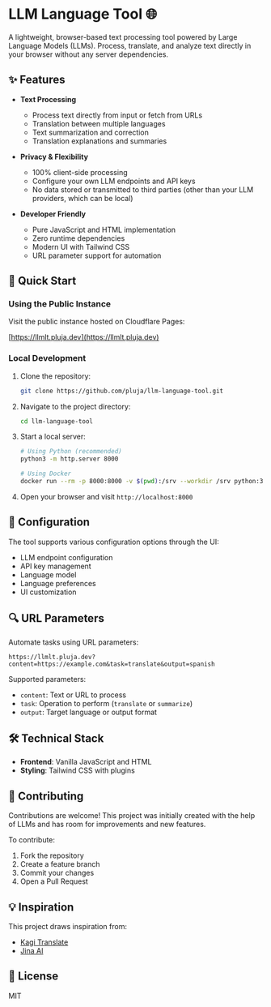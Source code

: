 # LLM Language Tool 🌐

A lightweight, browser-based text processing tool powered by Large Language Models (LLMs). Process, translate, and analyze text directly in your browser without any server dependencies.

## ✨ Features

- **Text Processing**
  - Process text directly from input or fetch from URLs
  - Translation between multiple languages
  - Text summarization and correction
  - Translation explanations and summaries

- **Privacy & Flexibility**
  - 100% client-side processing
  - Configure your own LLM endpoints and API keys
  - No data stored or transmitted to third parties (other than your LLM providers, which can be local)

- **Developer Friendly**
  - Pure JavaScript and HTML implementation
  - Zero runtime dependencies
  - Modern UI with Tailwind CSS
  - URL parameter support for automation

## 🚀 Quick Start

### Using the Public Instance

Visit the  public instance hosted on Cloudflare Pages:

[https://llmlt.pluja.dev](https://llmlt.pluja.dev)

### Local Development

1. Clone the repository:
   ```bash
   git clone https://github.com/pluja/llm-language-tool.git
   ```

2. Navigate to the project directory:
   ```bash
   cd llm-language-tool
   ```

3. Start a local server:
   ```bash
   # Using Python (recommended)
   python3 -m http.server 8000

   # Using Docker
   docker run --rm -p 8000:8000 -v $(pwd):/srv --workdir /srv python:3-alpine python -m http.server 8000 --bind 0.0.0.0
   ```

4. Open your browser and visit `http://localhost:8000`

## 🔧 Configuration

The tool supports various configuration options through the UI:
- LLM endpoint configuration
- API key management
- Language model
- Language preferences
- UI customization

## 🔍 URL Parameters

Automate tasks using URL parameters:

```
https://llmlt.pluja.dev?content=https://example.com&task=translate&output=spanish
```

Supported parameters:
- `content`: Text or URL to process
- `task`: Operation to perform (`translate` or `summarize`)
- `output`: Target language or output format

## 🛠️ Technical Stack

- **Frontend**: Vanilla JavaScript and HTML
- **Styling**: Tailwind CSS with plugins

## 👥 Contributing

Contributions are welcome! This project was initially created with the help of LLMs and has room for improvements and new features.

To contribute:
1. Fork the repository
2. Create a feature branch
3. Commit your changes
4. Open a Pull Request

## 💡 Inspiration

This project draws inspiration from:
- [Kagi Translate](https://translate.kagi.com)
- [Jina AI](https://r.jina.ai)

## 📄 License

MIT